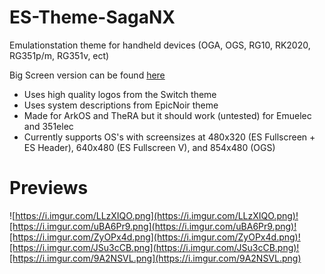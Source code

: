 # ES-Theme-SagaNX
Emulationstation theme for handheld devices (OGA, OGS, RG10, RK2020, RG351p/m, RG351v, ect)

Big Screen version can be found [here](https://drive.google.com/file/d/1XlESYj1xHKpn5tclQADZboqBq8NIJRoV/view?usp=sharing)

- Uses high quality logos from the Switch theme
- Uses system descriptions from EpicNoir theme
- Made for ArkOS and TheRA but it should work (untested) for Emuelec and 351elec
- Currently supports OS's with screensizes at 480x320 (ES Fullscreen + ES Header), 640x480 (ES Fullscreen V), and 854x480 (OGS)

# Previews
![https://i.imgur.com/LLzXIQO.png](https://i.imgur.com/LLzXIQO.png)![https://i.imgur.com/uBA6Pr9.png](https://i.imgur.com/uBA6Pr9.png)![https://i.imgur.com/ZyOPx4d.png](https://i.imgur.com/ZyOPx4d.png)![https://i.imgur.com/JSu3cCB.png](https://i.imgur.com/JSu3cCB.png)![https://i.imgur.com/9A2NSVL.png](https://i.imgur.com/9A2NSVL.png)
